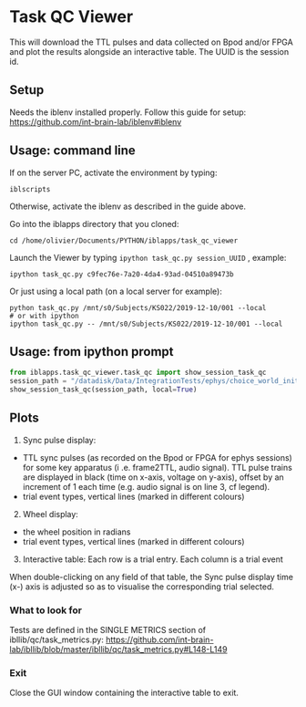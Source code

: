 # Task QC Viewer
This will download the TTL pulses and data collected on Bpod and/or FPGA and plot the results
alongside an interactive table.
The UUID is the session id. 

## Setup
Needs the iblenv installed properly. Follow this guide for setup: https://github.com/int-brain-lab/iblenv#iblenv


## Usage: command line
If on the server PC, activate the environment by typing:
```
iblscripts
```
Otherwise, activate the iblenv as described in the guide above.

Go into the iblapps directory that you cloned:
```
cd /home/olivier/Documents/PYTHON/iblapps/task_qc_viewer
```
Launch the Viewer by typing `ipython task_qc.py session_UUID` , example:
```
ipython task_qc.py c9fec76e-7a20-4da4-93ad-04510a89473b
```

Or just using a local path (on a local server for example):
```
python task_qc.py /mnt/s0/Subjects/KS022/2019-12-10/001 --local
# or with ipython
ipython task_qc.py -- /mnt/s0/Subjects/KS022/2019-12-10/001 --local
```

## Usage: from ipython prompt
``` python
from iblapps.task_qc_viewer.task_qc import show_session_task_qc
session_path = "/datadisk/Data/IntegrationTests/ephys/choice_world_init/KS022/2019-12-10/001"
show_session_task_qc(session_path, local=True)
```

## Plots
1) Sync pulse display:
- TTL sync pulses (as recorded on the Bpod or FPGA for ephys sessions) for some key apparatus (i
.e. frame2TTL, audio signal). TTL pulse trains are displayed in black (time on x-axis, voltage on y-axis), offset by an increment of 1 each time (e.g. audio signal is on line 3, cf legend).
- trial event types, vertical lines (marked in different colours)

2) Wheel display:
- the wheel position in radians
- trial event types, vertical lines (marked in different colours)

3) Interactive table:
Each row is a trial entry.  Each column is a trial event

When double-clicking on any field of that table, the Sync pulse display time (x-) axis is adjusted so as to visualise the corresponding trial selected.

### What to look for
Tests are defined in the SINGLE METRICS section of ibllib/qc/task_metrics.py: https://github.com/int-brain-lab/ibllib/blob/master/ibllib/qc/task_metrics.py#L148-L149

### Exit
Close the GUI window containing the interactive table to exit.
